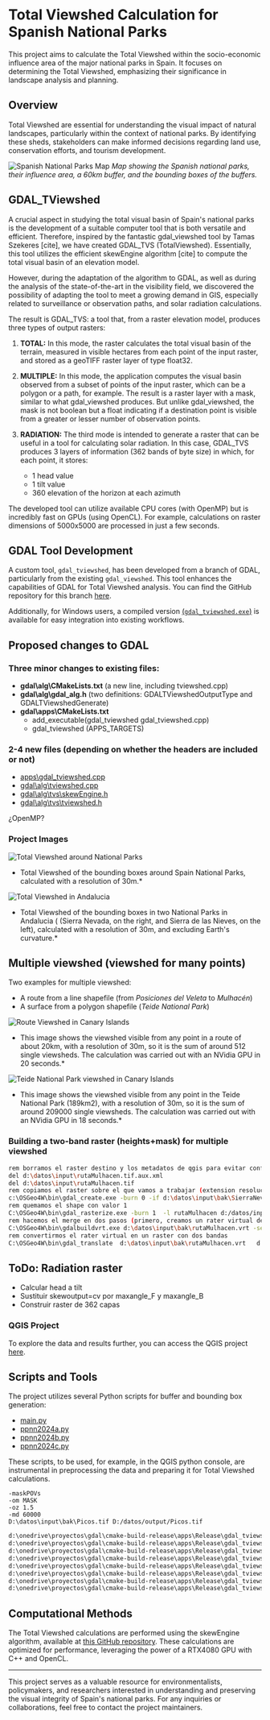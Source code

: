 # Total Viewshed Calculation for Spanish National Parks

This project aims to calculate the Total Viewshed within the socio-economic influence area of the major national parks in Spain. It focuses on determining the Total Viewshed, emphasizing their significance in landscape analysis and planning.

## Overview


 Total Viewshed are essential for understanding the visual impact of natural landscapes, particularly within the context of national parks. By identifying these sheds, stakeholders can make informed decisions regarding land use, conservation efforts, and tourism development.

![Spanish National Parks Map](img/ppnn1.jpg)
*Map showing the Spanish national parks, their influence area, a 60km buffer, and the bounding boxes of the buffers.*

## GDAL_TViewshed

A crucial aspect in studying the total visual basin of Spain's national parks is the development of a suitable computer tool that is both versatile and efficient. Therefore, inspired by the fantastic gdal_viewshed tool by Tamas Szekeres [cite], we have created GDAL_TVS (TotalViewshed). Essentially, this tool utilizes the efficient skewEngine algorithm [cite] to compute the total visual basin of an elevation model.

However, during the adaptation of the algorithm to GDAL, as well as during the analysis of the state-of-the-art in the visibility field, we discovered the possibility of adapting the tool to meet a growing demand in GIS, especially related to surveillance or observation paths, and solar radiation calculations.

The result is GDAL_TVS: a tool that, from a raster elevation model, produces three types of output rasters:

1. **TOTAL:** In this mode, the raster calculates the total visual basin of the terrain, measured in visible hectares from each point of the input raster, and stored as a geoTIFF raster layer of type float32.

2. **MULTIPLE:** In this mode, the application computes the visual basin observed from a subset of points of the input raster, which can be a polygon or a path, for example. The result is a raster layer with a mask, similar to what gdal_viewshed produces. But unlike gdal_viewshed, the mask is not boolean but a float indicating if a destination point is visible from a greater or lesser number of observation points.

3. **RADIATION:** The third mode is intended to generate a raster that can be useful in a tool for calculating solar radiation. In this case, GDAL_TVS produces 3 layers of information (362 bands of byte size) in which, for each point, it stores:

   - 1 head value
   - 1 tilt value
   - 360 elevation of the horizon at each azimuth

The developed tool can utilize available CPU cores (with OpenMP) but is incredibly fast on GPUs (using OpenCL). For example, calculations on raster dimensions of 5000x5000 are processed in just a few seconds.

## GDAL Tool Development

A custom tool, `gdal_tviewshed`, has been developed from a branch of GDAL, particularly from the existing `gdal_viewshed`. This tool enhances the capabilities of GDAL for  Total Viewshed analysis. You can find the GitHub repository for this branch [here](link_to_gdal_tviewshed).

Additionally, for Windows users, a compiled version [(`gdal_tviewshed.exe`)](sources/gdal_tviewshed.exe) is available for easy integration into existing workflows.

## Proposed changes to GDAL

### Three minor changes to existing files:

* **gdal\alg\CMakeLists.txt** (a new line, including tviewshed.cpp)
* **gdal\alg\gdal_alg.h** (two definitions: GDALTViewshedOutputType and GDALTViewshedGenerate)
*  **gdal\apps\CMakeLists.txt**
     * add_executable(gdal_tviewshed gdal_tviewshed.cpp)
     * gdal_tviewshed (APPS_TARGETS)

### 2-4 new files (depending on whether the headers are included or not)

* [apps\gdal_tviewshed.cpp](sources/gdal_tviewshed.cpp)
* [gdal\alg\tviewshed.cpp](sources/tviewshed.cpp)
* [gdal\alg\tvs\skewEngine.h](sources/skewEngine.h)
* [gdal\alg\tvs\tviewshed.h](sources/tviewshed.h)


¿OpenMP?

### Project Images

![Total Viewshed around National Parks](img/tvs2.jpg)
* Total Viewshed of the bounding boxes around Spain National Parks, calculated with a resolution of 30m.*


![Total Viewshed in Andalucia](img/tvs1.jpg)
* Total Viewshed of the bounding boxes in two National Parks in Andalucia ( (Sierra Nevada, on the right, and Sierra de las Nieves, on the left), calculated with a resolution of 30m, and excluding Earth's curvature.*

## Multiple viewshed (viewshed for many points)

Two examples for multiple viewshed:

* A route from a line shapefile (from _Posiciones del Veleta_ to _Mulhacén_)
* A surface from a polygon shapefile (_Teide National Park_)

![Route Viewshed in Canary Islands](img/mulhacen1.png)
* This image shows the viewshed visible from any point in a route of about 20km, with a resolution of 30m, so it is the sum of around 512 single viewsheds. The calculation was carried out with an NVidia GPU in 20 seconds.*


![Teide National Park viewshed in Canary Islands](img/teide1.png)
* This image shows the viewshed visible from any point in the Teide National Park (189km2), with a resolution of 30m, so it is the sum of around 209000 single viewsheds. The calculation was carried out with an NVidia GPU in 18 seconds.*


### Building a two-band raster (heights+mask) for multiple viewshed

```sh
rem borramos el raster destino y los metadatos de qgis para evitar confusión al viasualizar max min
del d:\datos\input\rutaMulhacen.tif.aux.xml
del d:\datos\input\rutaMulhacen.tif
rem copiamos el raster sobre el que vamos a trabajar (extension resolucion y crs) pero con valor 0
c:\OSGeo4W\bin\gdal_create.exe -burn 0 -if d:\datos\input\bak\SierraNevada.tif d:\datos\input\rutaMulhacen.tif
rem quemamos el shape con valor 1
C:\OSGeo4W\bin\gdal_rasterize.exe -burn 1  -l rutaMulhacen d:/datos/input/rutaMulhacen.shp d:/datos/input/rutaMulhacen.tif
rem hacemos el merge en dos pasos (primero, creamos un rater virtual de dos bandas con dos tif)
C:\OSGeo4W\bin\gdalbuildvrt.exe d:\datos\input\bak\rutaMulhacen.vrt -separate d:\datos\input\bak\SierraNevada.tif d:\datos\input\rutaMulhacen.tif
rem convertirmos el rater virtual en un raster con dos bandas
C:\OSGeo4W\bin\gdal_translate  d:\datos\input\bak\rutaMulhacen.vrt   d:\datos\input\rutaMulhacen_merge.tif
```

## ToDo: Radiation raster

* Calcular head a tilt
* Sustituir skewoutput=cv por maxangle_F y maxangle_B
* Construir raster de 362 capas


### QGIS Project

To explore the data and results further, you can access the QGIS project [here](link_to_qgis_project).

## Scripts and Tools

The project utilizes several Python scripts for buffer and bounding box generation:

- [main.py](scripts/main.py)
- [ppnn2024a.py](scripts/ppnn2024a.py)
- [ppnn2024b.py](scripts/ppnn2024b.py)
- [ppnn2024c.py](scripts/ppnn2024c.py)

These scripts, to be used, for example, in the QGIS python console, are instrumental in preprocessing the data and preparing it for Total Viewshed calculations.

```
-maskPOVs 
-om MASK 
-oz 1.5 
-md 60000  
D:\datos\input\bak\Picos.tif D:/datos/output/Picos.tif
```

```sh
d:\onedrive\proyectos\gdal\cmake-build-release\apps\Release\gdal_tviewshed.exe  -oz 1.5 -md 60000  D:\datos\input\bak\Picos.tif        D:\onedrive\proyectos\ppnn\resultados\Picos.tif
d:\onedrive\proyectos\gdal\cmake-build-release\apps\Release\gdal_tviewshed.exe  -oz 1.5 -md 60000  D:\datos\input\bak\Ordesa.tif       D:\onedrive\proyectos\ppnn\resultados\Ordesa.tif
d:\onedrive\proyectos\gdal\cmake-build-release\apps\Release\gdal_tviewshed.exe  -oz 1.5 -md 60000  D:\datos\input\bak\AiguesTortes.tif D:\onedrive\proyectos\ppnn\resultados\AiguesTortes.tif
d:\onedrive\proyectos\gdal\cmake-build-release\apps\Release\gdal_tviewshed.exe  -oz 1.5 -md 60000  D:\datos\input\bak\SierraNevada.tif D:\onedrive\proyectos\ppnn\resultados\SierraNevada.tif
d:\onedrive\proyectos\gdal\cmake-build-release\apps\Release\gdal_tviewshed.exe  -oz 1.5 -md 60000  D:\datos\input\bak\SierraNieves.tif D:\onedrive\proyectos\ppnn\resultados\SierraNieves.tif
d:\onedrive\proyectos\gdal\cmake-build-release\apps\Release\gdal_tviewshed.exe  -oz 1.5 -md 60000  D:\datos\input\bak\Teide.tif        D:\onedrive\proyectos\ppnn\resultados\Teide.tif
d:\onedrive\proyectos\gdal\cmake-build-release\apps\Release\gdal_tviewshed.exe  -oz 1.5 -md 60000  D:\datos\input\bak\Peneda.tif       D:\onedrive\proyectos\ppnn\resultados\Peneda.tif
d:\onedrive\proyectos\gdal\cmake-build-release\apps\Release\gdal_tviewshed.exe  -oz 1.5 -md 60000  D:\datos\input\bak\Guadarrama.tif   D:\onedrive\proyectos\ppnn\resultados\Guadarrama.tif
```



## Computational Methods

The  Total Viewshed calculations are performed using the skewEngine algorithm, available at [this GitHub repository](https://github.com/luisfromero/skewEngine). These calculations are optimized for performance, leveraging the power of a RTX4080 GPU with C++ and OpenCL.





---





This project serves as a valuable resource for environmentalists, policymakers, and researchers interested in understanding and preserving the visual integrity of Spain's national parks. For any inquiries or collaborations, feel free to contact the project maintainers.
